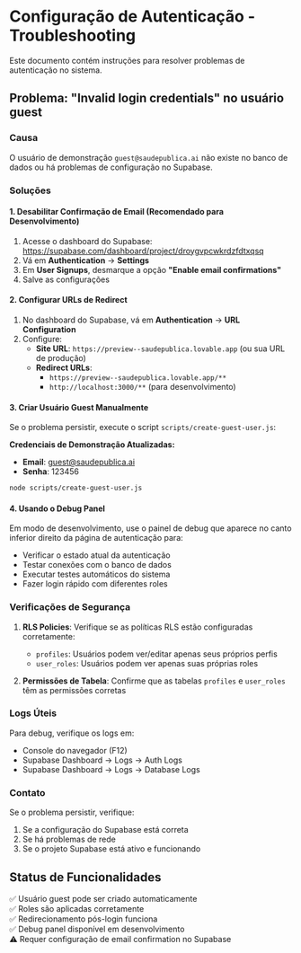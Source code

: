 # Configuração de Autenticação - Troubleshooting

Este documento contém instruções para resolver problemas de autenticação no sistema.

## Problema: "Invalid login credentials" no usuário guest

### Causa
O usuário de demonstração `guest@saudepublica.ai` não existe no banco de dados ou há problemas de configuração no Supabase.

### Soluções

#### 1. Desabilitar Confirmação de Email (Recomendado para Desenvolvimento)

1. Acesse o dashboard do Supabase: https://supabase.com/dashboard/project/droygvpcwkrdzfdtxqsq
2. Vá em **Authentication** → **Settings**
3. Em **User Signups**, desmarque a opção **"Enable email confirmations"**
4. Salve as configurações

#### 2. Configurar URLs de Redirect

1. No dashboard do Supabase, vá em **Authentication** → **URL Configuration**
2. Configure:
   - **Site URL**: `https://preview--saudepublica.lovable.app` (ou sua URL de produção)
   - **Redirect URLs**: 
     - `https://preview--saudepublica.lovable.app/**`
     - `http://localhost:3000/**` (para desenvolvimento)

#### 3. Criar Usuário Guest Manualmente

Se o problema persistir, execute o script `scripts/create-guest-user.js`:

**Credenciais de Demonstração Atualizadas:**
- **Email**: guest@saudepublica.ai  
- **Senha**: 123456

```bash
node scripts/create-guest-user.js
```

#### 4. Usando o Debug Panel

Em modo de desenvolvimento, use o painel de debug que aparece no canto inferior direito da página de autenticação para:

- Verificar o estado atual da autenticação
- Testar conexões com o banco de dados
- Executar testes automáticos do sistema
- Fazer login rápido com diferentes roles

### Verificações de Segurança

1. **RLS Policies**: Verifique se as políticas RLS estão configuradas corretamente:
   - `profiles`: Usuários podem ver/editar apenas seus próprios perfis
   - `user_roles`: Usuários podem ver apenas suas próprias roles

2. **Permissões de Tabela**: Confirme que as tabelas `profiles` e `user_roles` têm as permissões corretas

### Logs Úteis

Para debug, verifique os logs em:
- Console do navegador (F12)
- Supabase Dashboard → Logs → Auth Logs
- Supabase Dashboard → Logs → Database Logs

### Contato

Se o problema persistir, verifique:
1. Se a configuração do Supabase está correta
2. Se há problemas de rede
3. Se o projeto Supabase está ativo e funcionando

## Status de Funcionalidades

✅ Usuário guest pode ser criado automaticamente  
✅ Roles são aplicadas corretamente  
✅ Redirecionamento pós-login funciona  
✅ Debug panel disponível em desenvolvimento  
⚠️ Requer configuração de email confirmation no Supabase